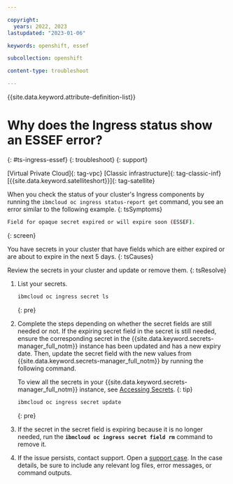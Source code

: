 ```yaml
---

copyright: 
  years: 2022, 2023
lastupdated: "2023-01-06"

keywords: openshift, essef

subcollection: openshift

content-type: troubleshoot

---
```


{{site.data.keyword.attribute-definition-list}}


# Why does the Ingress status show an ESSEF error?
{: #ts-ingress-essef}
{: troubleshoot}
{: support}

[Virtual Private Cloud]{: tag-vpc} [Classic infrastructure]{: tag-classic-inf} [{{site.data.keyword.satelliteshort}}]{: tag-satellite}

When you check the status of your cluster's Ingress components by running the `ibmcloud oc ingress status-report get` command, you see an error similar to the following example.
{: tsSymptoms}

```sh
Field for opaque secret expired or will expire soon (ESSEF).
```
{: screen}

You have secrets in your cluster that have fields which are either expired or are about to expire in the next 5 days.
{: tsCauses}


Review the secrets in your cluster and update or remove them.
{: tsResolve}

1. List your secrets.
    ```sh
    ibmcloud oc ingress secret ls
    ```
    {: pre}

1. Complete the steps depending on whether the secret fields are still needed or not. If the expiring secret field in the secret is still needed, ensure the corresponding secret in the {{site.data.keyword.secrets-manager_full_notm}} instance has been updated and has a new expiry date. Then, update the secret field with the new values from {{site.data.keyword.secrets-manager_full_notm}} by running the following command.

    To view all the secrets in your {{site.data.keyword.secrets-manager_full_notm}} instance, see [Accessing Secrets](/docs/secrets-manager?topic=secrets-manager-access-secrets&interface=ui#get-secret-value-ui).
    {: tip}

    ```sh
    ibmcloud oc ingress secret update
    ```
    {: pre}

1. If the secret in the secret field is expiring because it is no longer needed, run the **`ibmcloud oc ingress secret field rm`** command to remove it.

1. If the issue persists, contact support. Open a [support case](/docs/get-support?topic=get-support-using-avatar). In the case details, be sure to include any relevant log files, error messages, or command outputs.



